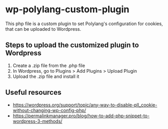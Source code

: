 # wp-polylang-custom-plugin

This php file is a custom plugin to set Polylang's configuration for cookies, that can be uploaded to Wordpress.

## Steps to upload the customized plugin to Wordpress
1. Create a .zip file from the .php file
2. In Wordpress, go to Plugins > Add Plugins > Upload Plugin
3. Upload the .zip file and install it

## Useful resources
- https://wordpress.org/support/topic/any-way-to-disable-pll_cookie-without-changing-wp-config-php/
- https://permalinkmanager.pro/blog/how-to-add-php-snippet-to-wordpress-3-methods/
